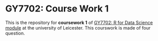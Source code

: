# GY7702: Course Work 1

This is the repository for **coursework 1** of [GY7702: R for Data Science module](https://le.ac.uk/modules/2020/gy7702) at the university of Leicester. This courswork is made of four question. 


